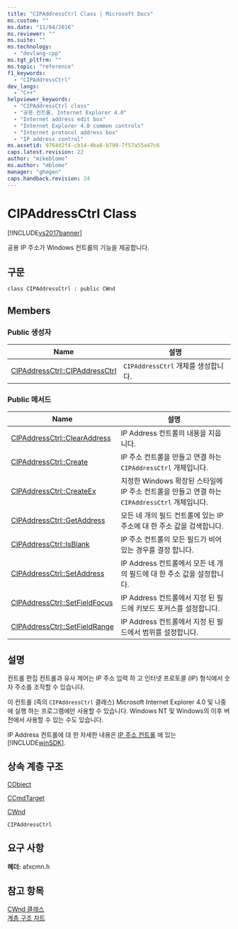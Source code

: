 ```yaml
---
title: "CIPAddressCtrl Class | Microsoft Docs"
ms.custom: ""
ms.date: "11/04/2016"
ms.reviewer: ""
ms.suite: ""
ms.technology: 
  - "devlang-cpp"
ms.tgt_pltfrm: ""
ms.topic: "reference"
f1_keywords: 
  - "CIPAddressCtrl"
dev_langs: 
  - "C++"
helpviewer_keywords: 
  - "CIPAddressCtrl class"
  - "공용 컨트롤, Internet Explorer 4.0"
  - "Internet address edit box"
  - "Internet Explorer 4.0 common controls"
  - "Internet protocol address box"
  - "IP address control"
ms.assetid: 9764d2f4-cb14-4ba8-b799-7f57a55a47c6
caps.latest.revision: 22
author: "mikeblome"
ms.author: "mblome"
manager: "ghogen"
caps.handback.revision: 24
---
```

# CIPAddressCtrl Class
[!INCLUDE[vs2017banner](../../assembler/inline/includes/vs2017banner.md)]

공용 IP 주소가 Windows 컨트롤의 기능을 제공합니다.  
  
## 구문  
  
```  
class CIPAddressCtrl : public CWnd  
```  
  
## Members  
  
### Public 생성자  
  
|Name|설명|  
|----------|--------|  
|[CIPAddressCtrl::CIPAddressCtrl](../Topic/CIPAddressCtrl::CIPAddressCtrl.md)|`CIPAddressCtrl` 개체를 생성합니다.|  
  
### Public 메서드  
  
|Name|설명|  
|----------|--------|  
|[CIPAddressCtrl::ClearAddress](../Topic/CIPAddressCtrl::ClearAddress.md)|IP Address 컨트롤의 내용을 지웁니다.|  
|[CIPAddressCtrl::Create](../Topic/CIPAddressCtrl::Create.md)|IP 주소 컨트롤을 만들고 연결 하는 `CIPAddressCtrl` 개체입니다.|  
|[CIPAddressCtrl::CreateEx](../Topic/CIPAddressCtrl::CreateEx.md)|지정한 Windows 확장된 스타일에 IP 주소 컨트롤을 만들고 연결 하는 `CIPAddressCtrl` 개체입니다.|  
|[CIPAddressCtrl::GetAddress](../Topic/CIPAddressCtrl::GetAddress.md)|모든 네 개의 필드 컨트롤에 있는 IP 주소에 대 한 주소 값을 검색합니다.|  
|[CIPAddressCtrl::IsBlank](../Topic/CIPAddressCtrl::IsBlank.md)|IP 주소 컨트롤의 모든 필드가 비어 있는 경우를 결정 합니다.|  
|[CIPAddressCtrl::SetAddress](../Topic/CIPAddressCtrl::SetAddress.md)|IP Address 컨트롤에서 모든 네 개의 필드에 대 한 주소 값을 설정합니다.|  
|[CIPAddressCtrl::SetFieldFocus](../Topic/CIPAddressCtrl::SetFieldFocus.md)|IP Address 컨트롤에서 지정 된 필드에 키보드 포커스를 설정합니다.|  
|[CIPAddressCtrl::SetFieldRange](../Topic/CIPAddressCtrl::SetFieldRange.md)|IP Address 컨트롤에서 지정 된 필드에서 범위를 설정합니다.|  
  
## 설명  
 컨트롤 편집 컨트롤과 유사 제어는 IP 주소 입력 하 고 인터넷 프로토콜 \(IP\) 형식에서 숫자 주소를 조작할 수 있습니다.  
  
 이 컨트롤 \(즉의 `CIPAddressCtrl` 클래스\) Microsoft Internet Explorer 4.0 및 나중에 실행 하는 프로그램에만 사용할 수 있습니다.  Windows NT 및 Windows의 이후 버전에서 사용할 수 있는 수도 있습니다.  
  
 IP Address 컨트롤에 대 한 자세한 내용은  [IP 주소 컨트롤](http://msdn.microsoft.com/library/windows/desktop/bb761372) 에 있는 [!INCLUDE[winSDK](../../atl/includes/winsdk_md.md)].  
  
## 상속 계층 구조  
 [CObject](../../mfc/reference/cobject-class.md)  
  
 [CCmdTarget](../../mfc/reference/ccmdtarget-class.md)  
  
 [CWnd](../../mfc/reference/cwnd-class.md)  
  
 `CIPAddressCtrl`  
  
## 요구 사항  
 **헤더:**  afxcmn.h  
  
## 참고 항목  
 [CWnd 클래스](../../mfc/reference/cwnd-class.md)   
 [계층 구조 차트](../../mfc/hierarchy-chart.md)